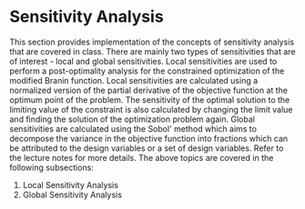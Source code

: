 # Sensitivity Analysis

This section provides implementation of the concepts of sensitivity analysis that are covered in class. There are mainly two types of sensitivities that are of interest - local and global sensitivities. Local sensitivities are used to perform a post-optimality analysis for the constrained optimization of the modified Branin function. Local sensitivities are calculated using a normalized version of the partial derivative of the objective function at the optimum point of the problem. The sensitivity of the optimal solution to the limiting value of the constraint is also calculated by changing the limit value and finding the solution of the optimization problem again. Global sensitivities are calculated using the Sobol' method which aims to decompose the variance in the objective function into fractions which can be attributed to the design variables or a set of design variables. Refer to the lecture notes for more details. The above topics are covered in the following subsections:

1. Local Sensitivity Analysis  
2. Global Sensitivity Analysis
